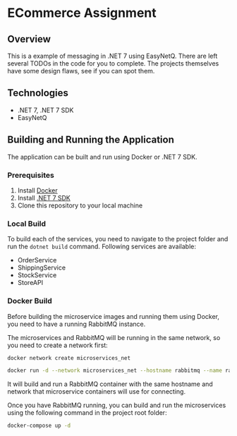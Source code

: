 # ECommerce Assignment

## Overview

This is a example of messaging in .NET 7 using EasyNetQ.
There are left several TODOs in the code for you to complete. The projects themselves have some design flaws, see if you can spot them.

## Technologies

- .NET 7, .NET 7 SDK
- EasyNetQ

## Building and Running the Application

The application can be built and run using Docker or .NET 7 SDK.

### Prerequisites

1. Install [Docker](https://docs.docker.com/engine/install/)
2. Install [.NET 7 SDK](https://dotnet.microsoft.com/download/dotnet/7.0)
3. Clone this repository to your local machine

### Local Build

To build each of the services, you need to navigate to the project folder and run the `dotnet build` command.
Following services are available:
- OrderService
- ShippingService
- StockService
- StoreAPI

### Docker Build

Before building the microservice images and running them using Docker, you need to have a running RabbitMQ instance.

The microservices and RabbitMQ will be running in the same network, so you need to create a network first:

```bash
docker network create microservices_net
```

```bash
docker run -d --network microservices_net --hostname rabbitmq --name rabbitmq -p 15672:15672 -p 5672:5672 rabbitmq:3.12-management
```
It will build and run a RabbitMQ container with the same hostname and network that microservice containers will use for connecting.

Once you have RabbitMQ running, you can build and run the microservices using the following command in the project root folder:

```bash
docker-compose up -d
```
